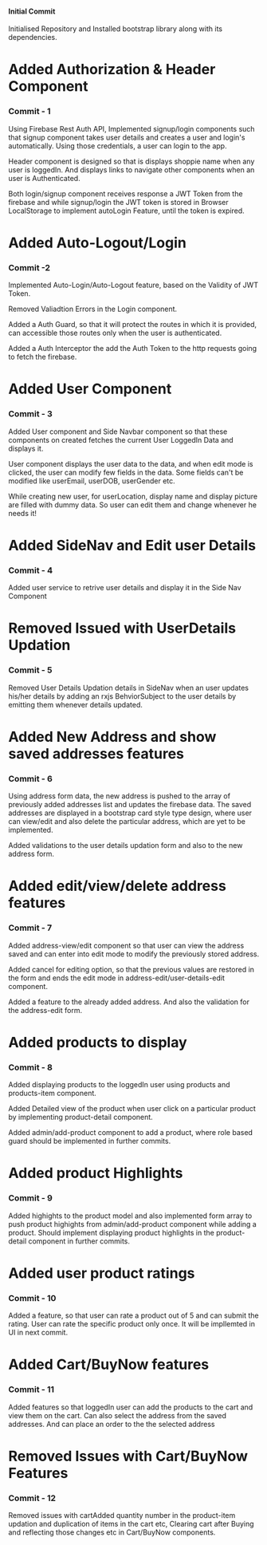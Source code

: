 #### Initial Commit

Initialised Repository and Installed bootstrap library along with its dependencies.

# Added Authorization & Header Component

### Commit - 1

Using Firebase Rest Auth API, Implemented signup/login components such that signup component takes user details and creates a user and login's automatically. Using those credentials, a user can login to the app.

Header component is designed so that is displays shoppie name when any user is loggedIn. And displays links to navigate other components when an user is Authenticated.

Both login/signup component receives response a JWT Token from the firebase and while signup/login the JWT token is stored in Browser LocalStorage to implement autoLogin Feature, until the token is expired.

# Added Auto-Logout/Login

### Commit -2

Implemented Auto-Login/Auto-Logout feature, based on the Validity of JWT Token. 

Removed Valiadtion Errors in the Login component. 

Added a Auth Guard, so that it will protect the routes in which it is provided, can accessible those routes only when the user is authenticated. 

Added a Auth Interceptor the add the Auth Token to the http requests going to fetch the firebase.

# Added User Component

### Commit - 3

Added User component and Side Navbar component so that these components on created fetches the current User LoggedIn Data and displays it.

User component displays the user data to the data, and when edit mode is clicked, the user can modify few fields in the data. Some fields can't be modified like userEmail, userDOB, userGender etc.

While creating new user, for userLocation, display name and display picture are filled with dummy data. So user can edit them and change whenever he needs it!

# Added SideNav and Edit user Details

### Commit - 4

Added user service to retrive user details and display it in the Side Nav Component

# Removed Issued with UserDetails Updation

### Commit - 5

Removed User Details Updation details in SideNav when an user updates his/her details by adding an rxjs BehviorSubject to the user details by emitting them whenever details updated.

# Added New Address and show saved addresses features

### Commit - 6

Using address form data, the new address is pushed to the array of previously added addresses list and updates the firebase data. The saved addresses are displayed in a bootstrap card style type design, where user can view/edit and also delete the particular address, which are yet to be implemented.

Added validations to the user details updation form and also to the new address form.

# Added edit/view/delete address features

### Commit - 7

Added address-view/edit component so that user can view the address saved and can enter into edit mode to modify the previously stored address. 

Added cancel for editing option, so that the previous values are restored in the form and ends the edit mode in address-edit/user-details-edit component.

Added a feature to the already added address. And also the validation for the address-edit form.

# Added products to display

### Commit - 8

Added displaying products to the loggedIn user using products and products-item component.

Added Detailed view of the product when user click on a particular product by implementing product-detail component.

Added admin/add-product component to add a product, where role based guard should be implemented in further commits.

# Added product Highlights

### Commit - 9

Added highights to the product model and also implemented form array to push product highights from admin/add-product component while adding a product. Should implement displaying product highlights in the product-detail component in further commits.

# Added user product ratings

### Commit - 10

Added a feature, so that user can rate a product out of 5 and can submit the rating. User can rate the specific product only once. It will be impllemted in UI in next commit. 

# Added Cart/BuyNow features

### Commit - 11

Added features so that loggedIn user can add the products to the cart and view them on the cart. Can also select the address from the saved addresses. And can place an order to the the selected address

# Removed Issues with Cart/BuyNow Features

### Commit - 12

Removed issues with cartAdded quantity number in the product-item updation and duplication of items in the cart etc, Clearing cart after Buying and reflecting those changes etc in Cart/BuyNow components.




